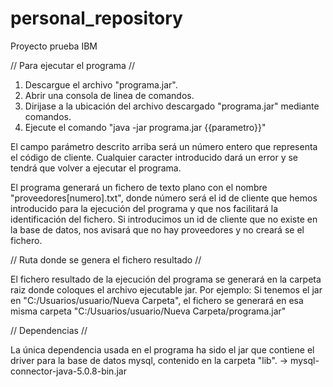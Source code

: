 # personal_repository

Proyecto prueba IBM

// Para ejecutar el programa //

1. Descargue el archivo "programa.jar".
2. Abrir una consola de linea de comandos.
3. Dirijase a la ubicación del archivo descargado "programa.jar" mediante comandos.
4. Ejecute el comando "java -jar programa.jar {{parametro}}"

El campo parámetro descrito arriba será un número entero que representa el código de cliente. Cualquier caracter introducido dará un error y
se tendrá que volver a ejecutar el programa.

El programa generará un fichero de texto plano con el nombre "proveedores[numero].txt", donde número será el id de cliente que hemos introducido para la ejecución del programa
y que nos facilitará la identificación del fichero.
Si introducimos un id de cliente que no existe en la base de datos, nos avisará que no hay proveedores y no creará se el fichero.

// Ruta donde se genera el fichero resultado //

El fichero resultado de la ejecución del programa se generará en la carpeta raiz donde coloques el archivo ejecutable jar.
Por ejemplo: Si tenemos el jar en "C:/Usuarios/usuario/Nueva Carpeta", el fichero se generará en esa misma carpeta "C:/Usuarios/usuario/Nueva Carpeta/programa.jar"

// Dependencias //

La única dependencia usada en el programa ha sido el jar que contiene el driver para la base de datos mysql, contenido en la carpeta "lib".
-> mysql-connector-java-5.0.8-bin.jar
